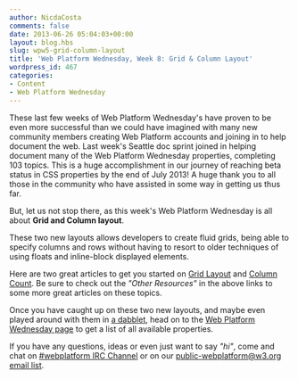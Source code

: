 ```yaml
---
author: NicdaCosta
comments: false
date: 2013-06-26 05:04:03+00:00
layout: blog.hbs
slug: wpw5-grid-column-layout
title: 'Web Platform Wednesday, Week 8: Grid & Column Layout'
wordpress_id: 467
categories:
- Content
- Web Platform Wednesday
---
```


These last few weeks of Web Platform Wednesday's have proven to be even more successful than we could have imagined with many new community members creating Web Platform accounts and joining in to help document the web. Last week's Seattle doc sprint joined in helping document many of the Web Platform Wednesday properties, completing 103 topics. This is a huge accomplishment in our journey of reaching beta status in CSS properties by the end of July 2013! A huge thank you to all those in the community who have assisted in some way in getting us thus far.

But, let us not stop there, as this week's Web Platform Wednesday is all about **Grid and Column layout**.

These two new layouts allows developers to create fluid grids, being able to specify columns and rows without having to resort to older techniques of using floats and inline-block displayed elements.

Here are two great articles to get you started on [Grid Layout](http://css-tricks.com/almanac/properties/g/grid/) and [Column Count](http://css-tricks.com/almanac/properties/c/columns/). Be sure to check out the _"Other Resources"_ in the above links to some more great articles on these topics.

Once you have caught up on these two new layouts, and maybe even played around with them in [a dabblet](http://dabblet.com/gist/5862455), head on to the [Web Platform Wednesday page](http://docs.webplatform.org/wiki/Meta:web_platform_wednesday#Tasks) to get a list of all available properties.

If you have any questions, ideas or even just want to say _"hi"_, come and chat on [#webplatform IRC Channel](http://webchat.freenode.net/?channels=webplatform) or on our [public-webplatform@w3.org email list](mailto:public-webplatform@w3.org).
